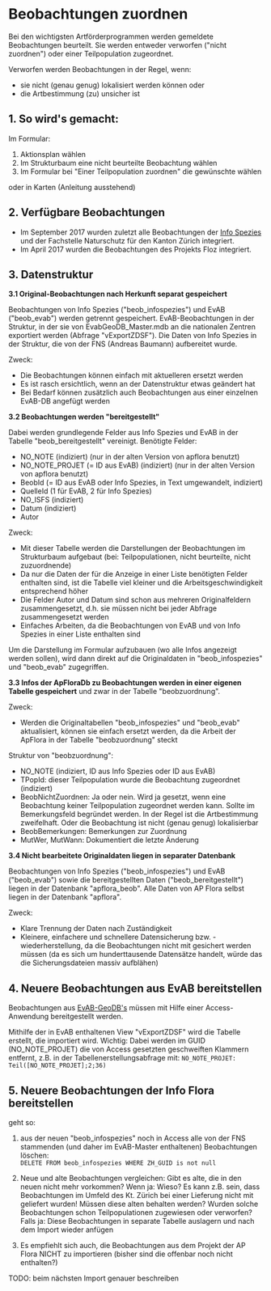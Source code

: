 # Beobachtungen zuordnen

Bei den wichtigsten Artförderprogrammen werden gemeldete Beobachtungen beurteilt. Sie werden entweder verworfen ("nicht zuordnen") oder einer Teilpopulation zugeordnet.

Verworfen werden Beobachtungen in der Regel, wenn:
- sie nicht (genau genug) lokalisiert werden können oder
- die Artbestimmung (zu) unsicher ist

## 1. So wird's gemacht:
Im Formular:

1. Aktionsplan wählen
2. Im Strukturbaum eine nicht beurteilte Beobachtung wählen
3. Im Formular bei "Einer Teilpopulation zuordnen" die gewünschte wählen

oder in Karten (Anleitung ausstehend)

## 2. Verfügbare Beobachtungen

- Im September 2017 wurden zuletzt alle Beobachtungen der [Info Spezies](http://www.infoflora.ch/de/allgemeines/info-species.html) und der Fachstelle Naturschutz für den Kanton Zürich integriert.
- Im April 2017 wurden die Beobachtungen des Projekts Floz integriert.

## 3. Datenstruktur

**3.1 Original-Beobachtungen nach Herkunft separat gespeichert**

Beobachtungen von Info Spezies ("beob_infospezies") und EvAB ("beob_evab") werden getrennt gespeichert.
EvAB-Beobachtungen in der Struktur, in der sie von EvabGeoDB_Master.mdb an die nationalen Zentren exportiert werden (Abfrage "vExportZDSF"). Die Daten von Info Spezies in der Struktur, die von der FNS (Andreas Baumann) aufbereitet wurde. 

Zweck: 
* Die Beobachtungen können einfach mit aktuelleren ersetzt werden
* Es ist rasch ersichtlich, wenn an der Datenstruktur etwas geändert hat
* Bei Bedarf können zusätzlich auch Beobachtungen aus einer einzelnen EvAB-DB angefügt werden

**3.2 Beobachtungen werden "bereitgestellt"**

Dabei werden grundlegende Felder aus Info Spezies und EvAB in der Tabelle "beob_bereitgestellt" vereinigt. Benötigte Felder:
* NO_NOTE (indiziert) (nur in der alten Version von apflora benutzt)
* NO_NOTE_PROJET (= ID aus EvAB) (indiziert) (nur in der alten Version von apflora benutzt)
* BeobId (= ID aus EvAB oder Info Spezies, in Text umgewandelt, indiziert)
* QuelleId (1 für EvAB, 2 für Info Spezies)
* NO_ISFS (indiziert)
* Datum (indiziert)
* Autor

Zweck:
* Mit dieser Tabelle werden die Darstellungen der Beobachtungen im Strukturbaum aufgebaut (bei: Teilpopulationen, nicht beurteilte, nicht zuzuordnende)
* Da nur die Daten der für die Anzeige in einer Liste benötigten Felder enthalten sind, ist die Tabelle viel kleiner und die Arbeitsgeschwindigkeit entsprechend höher
* Die Felder Autor und Datum sind schon aus mehreren Originalfeldern zusammengesetzt, d.h. sie müssen nicht bei jeder Abfrage zusammengesetzt werden
* Einfaches Arbeiten, da die Beobachtungen von EvAB und von Info Spezies in einer Liste enthalten sind

Um die Darstellung im Formular aufzubauen (wo alle Infos angezeigt werden sollen), wird dann direkt auf die Originaldaten in "beob_infospezies" und "beob_evab" zugegriffen.

**3.3 Infos der ApFloraDb zu Beobachtungen werden in einer eigenen Tabelle gespeichert** und zwar in der Tabelle "beobzuordnung".

Zweck: 
* Werden die Originaltabellen "beob_infospezies" und "beob_evab" aktualisiert, können sie einfach ersetzt werden, da die Arbeit der ApFlora in der Tabelle "beobzuordnung" steckt

Struktur von "beobzuordnung":
* NO_NOTE (indiziert, ID aus Info Spezies oder ID aus EvAB)
* TPopId: dieser Teilpopulation wurde die Beobachtung zugeordnet (indiziert)
* BeobNichtZuordnen: Ja oder nein. Wird ja gesetzt, wenn eine Beobachtung keiner Teilpopulation zugeordnet werden kann. Sollte im Bemerkungsfeld begründet werden. In der Regel ist die Artbestimmung zweifelhaft. Oder die Beobachtung ist nicht (genau genug) lokalisierbar
* BeobBemerkungen: Bemerkungen zur Zuordnung
* MutWer, MutWann: Dokumentiert die letzte Änderung

**3.4 Nicht bearbeitete Originaldaten liegen in separater Datenbank**

Beobachtungen von Info Spezies ("beob_infospezies") und EvAB ("beob_evab") sowie die bereitgestellten Daten ("beob_bereitgestellt") liegen in der Datenbank "apflora_beob". Alle Daten von AP Flora selbst liegen in der Datenbank "apflora".

Zweck: 
* Klare Trennung der Daten nach Zuständigkeit
* Kleinere, einfachere und schnellere Datensicherung bzw. -wiederherstellung, da die Beobachtungen nicht mit gesichert werden müssen (da es sich um hunderttausende Datensätze handelt, würde das die Sicherungsdateien massiv aufblähen)

## 4. Neuere Beobachtungen aus EvAB bereitstellen

Beobachtungen aus [EvAB-GeoDB's](http://www.aln.zh.ch/internet/baudirektion/aln/de/naturschutz/naturschutzdaten/tools/evab.html#a-content) müssen mit Hilfe einer Access-Anwendung bereitgestellt werden.

Mithilfe der in EvAB enthaltenen View "vExportZDSF" wird die Tabelle erstellt, die importiert wird. Wichtig: Dabei werden im GUID (NO_NOTE_PROJET) die von Access gesetzten geschweiften Klammern entfernt, z.B. in der Tabellenerstellungsabfrage mit: `NO_NOTE_PROJET: Teil([NO_NOTE_PROJET];2;36)`

## 5. Neuere Beobachtungen der Info Flora bereitstellen

geht so:

1. aus der neuen "beob_infospezies" noch in Access alle von der FNS stammenden (und daher im EvAB-Master enthaltenen) Beobachtungen löschen:<br>
    `DELETE FROM beob_infospezies WHERE ZH_GUID is not null`
    
1. Neue und alte Beobachtungen vergleichen: Gibt es alte, die in den neuen nicht mehr vorkommen? Wenn ja: Wieso? Es kann z.B. sein, dass Beobachtungen im Umfeld des Kt. Zürich bei einer Lieferung nicht mit geliefert wurden! Müssen diese alten behalten werden? Wurden solche Beobachtungen schon Teilpopulationen zugewiesen oder verworfen? Falls ja: Diese Beobachtungen in separate Tabelle auslagern und nach dem Import wieder anfügen

1. Es empfiehlt sich auch, die Beobachtungen aus dem Projekt der AP Flora NICHT zu importieren (bisher sind die offenbar noch nicht enthalten?)

TODO: beim nächsten Import genauer beschreiben